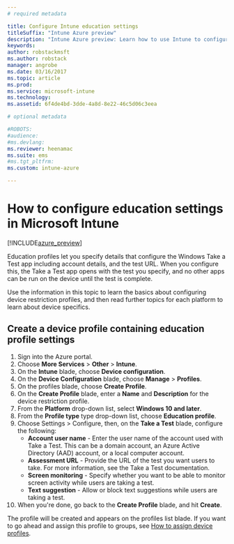 ```yaml
---
# required metadata

title: Configure Intune education settingstitleSuffix: "Intune Azure preview"
description: "Intune Azure preview: Learn how to use Intune to configure education settings on devices you manage."
keywords:
author: robstackmsft
ms.author: robstack
manager: angrobe
ms.date: 03/16/2017
ms.topic: article
ms.prod:
ms.service: microsoft-intune
ms.technology:
ms.assetid: 6f4de4bd-3dde-4a8d-8e22-46c5d06c3eea

# optional metadata

#ROBOTS:
#audience:
#ms.devlang:
ms.reviewer: heenamac
ms.suite: ems
#ms.tgt_pltfrm:
ms.custom: intune-azure

---
```


# How to configure education settings in Microsoft Intune

[!INCLUDE[azure_preview](../includes/azure_preview.md)]

Education profiles let you specify details that configure the Windows Take a Test app including account details, and the test URL. When you configure this, the Take a Test app opens with the test you specify, and no other apps can be run on the device until the test is complete.

Use the information in this topic to learn the basics about configuring device restriction profiles, and then read further topics for each platform to learn about device specifics.

## Create a device profile containing education profile settings

1. Sign into the Azure portal.
2. Choose **More Services** > **Other** > **Intune**.
3. On the **Intune** blade, choose **Device configuration**.
2. On the **Device Configuration** blade, choose **Manage** > **Profiles**.
3. On the profiles blade, choose **Create Profile**.
4. On the **Create Profile** blade, enter a **Name** and **Description** for the device restriction profile.
5. From the **Platform** drop-down list, select **Windows 10 and later**.
6. From the **Profile type** type drop-down list, choose **Education profile**. 
7. Choose Settings > Configure, then, on the **Take a Test** blade, configure the following:
	- **Account user name** - Enter the user name of the account used with Take a Test. This can be a domain account, an Azure Active Directory (AAD) account, or a local computer account.
	- **Assessment URL** - Provide the URL of the test you want users to take. For more information, see the Take a Test documentation.
	- **Screen monitoring** - Specify whether you want to be able to monitor screen activity while users are taking a test.
	- **Text suggestion** - Allow or block text suggestions while users are taking a test.
8. When you're done, go back to the **Create Profile** blade, and hit **Create**.

The profile will be created and appears on the profiles list blade.
If you want to go ahead and assign this profile to groups, see [How to assign device profiles](how-to-assign-device-profiles.md).



